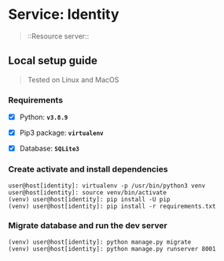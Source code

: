 # Service: Identity
> ::Resource server::



## Local setup guide
> Tested on Linux and MacOS
### Requirements
- [x] Python: **`v3.8.9`**
- [x] Pip3 package: **`virtualenv`**
- [x] Database: **`SQLite3`**


### Create activate and install dependencies
```shell
user@host[identity]: virtualenv -p /usr/bin/python3 venv
user@host[identity]: source venv/bin/activate
(venv) user@host[identity]: pip install -U pip
(venv) user@host[identity]: pip install -r requirements.txt
```

### Migrate database and run the dev server
```shell
(venv) user@host[identity]: python manage.py migrate
(venv) user@host[identity]: python manage.py runserver 8001
```
